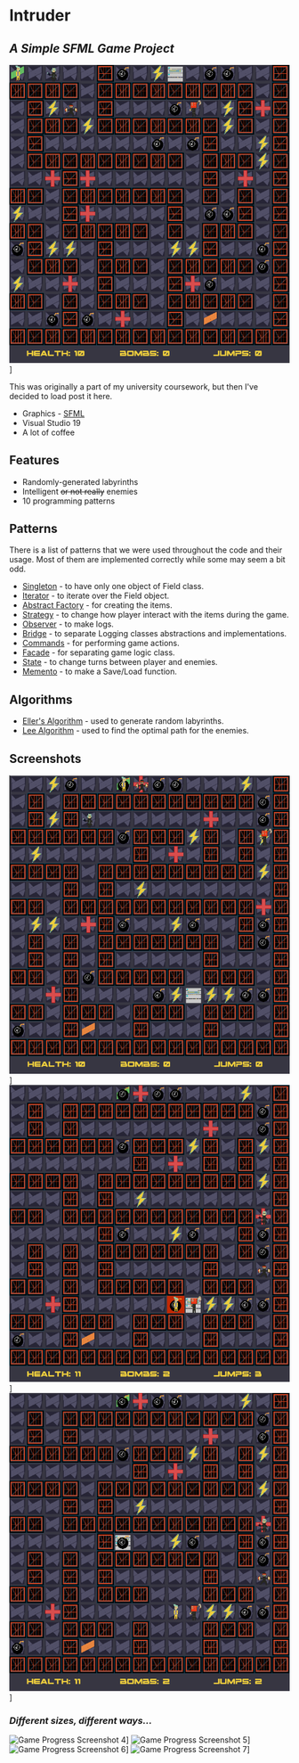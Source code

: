 # Intruder
## _A Simple SFML Game Project_

![Game Screenshot](/images/gamescreen.png)]

This was originally a part of my university coursework, but then I've decided to load post it here.

- Graphics - [SFML](https://www.sfml-dev.org/)
- Visual Studio 19
- A lot of coffee

## Features

- Randomly-generated labyrinths
- Intelligent ~~or not really~~ enemies
- 10 programming patterns

## Patterns

There is a list of patterns that we were used throughout the code and their usage. Most of them are implemented correctly while some may seem a bit odd.

- [Singleton](https://en.wikipedia.org/wiki/Singleton_pattern) - to have only one object of Field class.
- [Iterator](https://en.wikipedia.org/wiki/Iterator_pattern) - to iterate over the Field object.
- [Abstract Factory](https://en.wikipedia.org/wiki/Abstract_factory_pattern) - for creating the items.
- [Strategy](https://en.wikipedia.org/wiki/Strategy_pattern) - to change how player interact with the items during the game.
- [Observer](https://en.wikipedia.org/wiki/Observer_pattern) - to make logs.
- [Bridge](https://en.wikipedia.org/wiki/Bridge_pattern) - to separate Logging classes abstractions and implementations.
- [Commands](https://en.wikipedia.org/wiki/Command_pattern) - for performing game actions.
- [Facade](https://en.wikipedia.org/wiki/Facade_pattern) - for separating game logic class.
- [State](https://en.wikipedia.org/wiki/State_pattern) - to change turns between player and enemies.
- [Memento](https://en.wikipedia.org/wiki/Memento_pattern) - to make a Save/Load function.

## Algorithms

- [Eller's Algorithm](http://www.neocomputer.org/projects/eller.html) - used to generate random labyrinths.
- [Lee Algorithm](https://en.wikipedia.org/wiki/Lee_algorithm) - used to find the optimal path for the enemies.

## Screenshots

![Game Progress Screenshot 1](/images/game_process1.png)]
![Game Progress Screenshot 2](/images/game_process2.png)]
![Game Progress Screenshot 3](/images/game_process3.png)]


### _Different sizes, different ways..._
![Game Progress Screenshot 4](/images/game_random1.png)]
![Game Progress Screenshot 5](/images/game_random2.png)]
![Game Progress Screenshot 6](/images/game_random3.png)]
![Game Progress Screenshot 7](/images/game_random4.png)]
